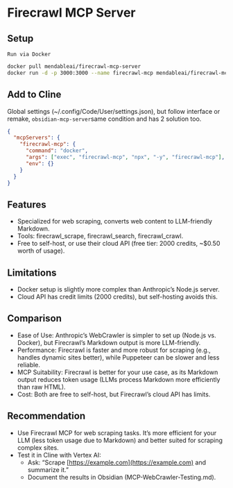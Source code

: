 # Firecrawl MCP Server

## Setup

	Run via Docker

```bash
docker pull mendableai/firecrawl-mcp-server
docker run -d -p 3000:3000 --name firecrawl-mcp mendableai/firecrawl-mcp-server
```

## Add to Cline

Global settings (~/.config/Code/User/settings.json), but follow interface or remake, `obsidian-mcp-server`same condition and has 2 solution too.


```json
{
  "mcpServers": {
	"firecrawl-mcp": {
	  "command": "docker",
	  "args": ["exec", "firecrawl-mcp", "npx", "-y", "firecrawl-mcp"],
	  "env": {}
	}
  }
}
```


## Features

- Specialized for web scraping, converts web content to LLM-friendly Markdown.
- Tools: firecrawl_scrape, firecrawl_search, firecrawl_crawl.
- Free to self-host, or use their cloud API (free tier: 2000 credits, ~$0.50 worth of usage).

## Limitations
- Docker setup is slightly more complex than Anthropic’s Node.js server.
- Cloud API has credit limits (2000 credits), but self-hosting avoids this.


## Comparison

- Ease of Use: Anthropic’s WebCrawler is simpler to set up (Node.js vs. Docker), but Firecrawl’s Markdown output is more LLM-friendly.
- Performance: Firecrawl is faster and more robust for scraping (e.g., handles dynamic sites better), while Puppeteer can be slower and less reliable.
- MCP Suitability: Firecrawl is better for your use case, as its Markdown output reduces token usage (LLMs process Markdown more efficiently than raw HTML).
- Cost: Both are free to self-host, but Firecrawl’s cloud API has limits.

## Recommendation

- Use Firecrawl MCP for web scraping tasks. It’s more efficient for your LLM (less token usage due to Markdown) and better suited for scraping complex sites.
- Test it in Cline with Vertex AI:
    - Ask: “Scrape [https://example.com](https://example.com) and summarize it.”
    - Document the results in Obsidian (MCP-WebCrawler-Testing.md).
